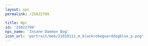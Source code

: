 ```yaml
---
layout: npc
permalink: /25022709

title: Npc
id: '25022709'
npc_name: 'Insane Daemon Dog'
icon_url: 'portrait/mob/21010112_m_blackrobeguarddogblue_p.png'
---
```


